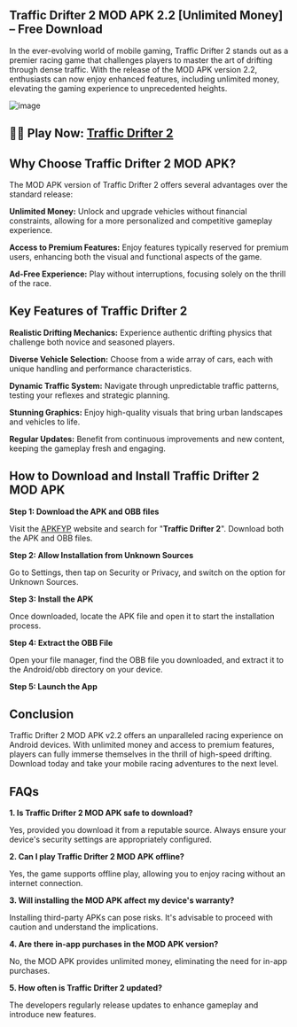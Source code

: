 ## Traffic Drifter 2 MOD APK 2.2 [Unlimited Money] – Free Download

In the ever-evolving world of mobile gaming, Traffic Drifter 2 stands out as a premier racing game that challenges players to master the art of drifting through dense traffic. With the release of the MOD APK version 2.2, enthusiasts can now enjoy enhanced features, including unlimited money, elevating the gaming experience to unprecedented heights.

![image](https://github.com/user-attachments/assets/76a3f656-34b2-4f75-8295-edab99c3e69f)


## 🚗💨 Play Now: [Traffic Drifter 2](https://apkfyp.com/traffic-drifter-2.html)
## Why Choose Traffic Drifter 2 MOD APK?

The MOD APK version of Traffic Drifter 2 offers several advantages over the standard release:

**Unlimited Money:** Unlock and upgrade vehicles without financial constraints, allowing for a more personalized and competitive gameplay experience.

**Access to Premium Features:** Enjoy features typically reserved for premium users, enhancing both the visual and functional aspects of the game.

**Ad-Free Experience:** Play without interruptions, focusing solely on the thrill of the race.

## Key Features of Traffic Drifter 2

**Realistic Drifting Mechanics:** Experience authentic drifting physics that challenge both novice and seasoned players.

**Diverse Vehicle Selection:** Choose from a wide array of cars, each with unique handling and performance characteristics.

**Dynamic Traffic System:** Navigate through unpredictable traffic patterns, testing your reflexes and strategic planning.

**Stunning Graphics:** Enjoy high-quality visuals that bring urban landscapes and vehicles to life.

**Regular Updates:** Benefit from continuous improvements and new content, keeping the gameplay fresh and engaging.

## How to Download and Install Traffic Drifter 2 MOD APK

**Step 1: Download the APK and OBB files**

Visit the [APKFYP](https://apkfyp.com) website and search for "**Traffic Drifter 2**". Download both the APK and OBB files.

**Step 2: Allow Installation from Unknown Sources** 

Go to Settings, then tap on Security or Privacy, and switch on the option for Unknown Sources.

**Step 3: Install the APK**

Once downloaded, locate the APK file and open it to start the installation process.

**Step 4: Extract the OBB File** 

Open your file manager, find the OBB file you downloaded, and extract it to the Android/obb directory on your device.

**Step 5: Launch the App**


## Conclusion

Traffic Drifter 2 MOD APK v2.2 offers an unparalleled racing experience on Android devices. With unlimited money and access to premium features, players can fully immerse themselves in the thrill of high-speed drifting. Download today and take your mobile racing adventures to the next level.

## FAQs

**1. Is Traffic Drifter 2 MOD APK safe to download?**

Yes, provided you download it from a reputable source. Always ensure your device's security settings are appropriately configured.

**2. Can I play Traffic Drifter 2 MOD APK offline?**

Yes, the game supports offline play, allowing you to enjoy racing without an internet connection.

**3. Will installing the MOD APK affect my device's warranty?**

Installing third-party APKs can pose risks. It's advisable to proceed with caution and understand the implications.

**4. Are there in-app purchases in the MOD APK version?**

No, the MOD APK provides unlimited money, eliminating the need for in-app purchases.

**5. How often is Traffic Drifter 2 updated?**

The developers regularly release updates to enhance gameplay and introduce new features.
